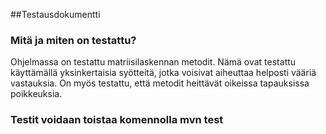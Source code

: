 ##Testausdokumentti

### Mitä ja miten on testattu?

Ohjelmassa on testattu matriisilaskennan metodit. Nämä ovat testattu käyttämällä yksinkertaisia syötteitä, jotka voisivat aiheuttaa helposti vääriä vastauksia.
On myös testattu, että metodit heittävät oikeissa tapauksissa poikkeuksia.

### Testit voidaan toistaa komennolla mvn test

